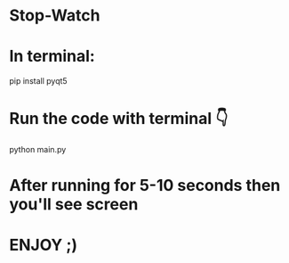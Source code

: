 # Stop-Watch
# In terminal: 
pip install pyqt5
# Run the code with terminal 👇
python main.py
# After running for 5-10 seconds then you'll see screen
# ENJOY ;)
